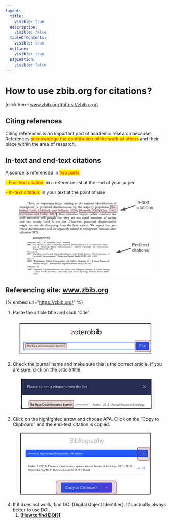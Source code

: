 ```yaml
---
layout:
  title:
    visible: true
  description:
    visible: false
  tableOfContents:
    visible: true
  outline:
    visible: true
  pagination:
    visible: false
---
```


# How to use zbib.org for citations?

[click here: www.zbib.org](https://zbib.org/)

## Citing references

Citing references is an important part of academic research because: References <mark style="color:red;">acknowledge the contribution of the work of others</mark> and their place within the area of research.

## In-text and end-text citations

A source is referenced in <mark style="color:red;">two parts</mark>:

&#x20;  <mark style="color:red;">- End-text citation:</mark> in a reference list at the end of your paper

&#x20;<mark style="color:red;">- In-text citation:</mark> in your text at the point of use

<figure><img src="../../.gitbook/assets/image (94).png" alt=""><figcaption></figcaption></figure>

## Referencing site: www.zbib.org

{% embed url="https://zbib.org/" %}

1. Paste the article title and click “Cite”

<figure><img src="../../.gitbook/assets/image (49).png" alt=""><figcaption></figcaption></figure>

2. Check the journal name and make sure this is the correct article. If you are sure, click on the article title

<figure><img src="../../.gitbook/assets/image (50).png" alt=""><figcaption></figcaption></figure>

3. Click on the highlighted arrow and choose APA. Click on the “Copy to Clipboard” and the end-text citation is copied.

<figure><img src="../../.gitbook/assets/image (52).png" alt=""><figcaption></figcaption></figure>

4. If it does not work, find DOI (Digital Object Identifier). It's actually always better to use DOI.&#x20;
   1. [**\[How to find DOI?\]**](https://ttezcan.gitbook.io/lectures/all-lectures-and-labs/guidelines-and-rubrics/citation-chaining-procedure#how-to-find-doi)
